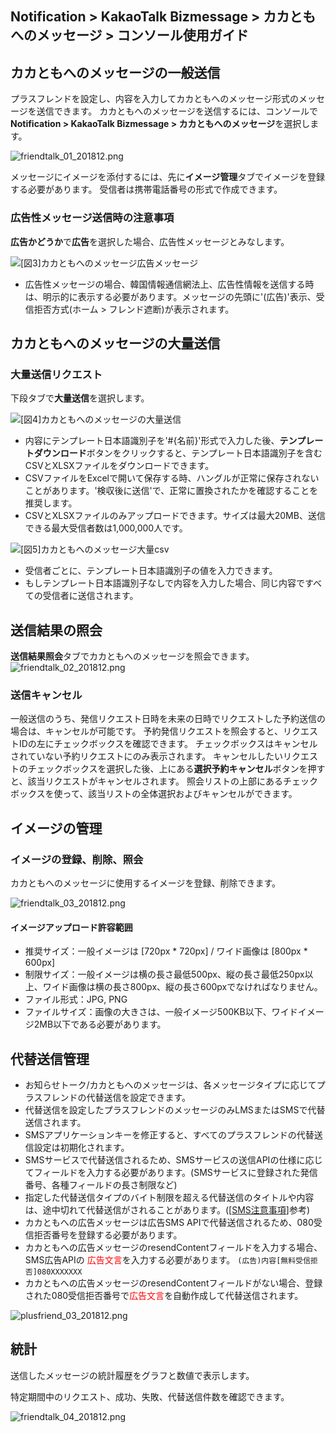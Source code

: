 ## Notification > KakaoTalk Bizmessage > カカともへのメッセージ > コンソール使用ガイド

## カカともへのメッセージの一般送信

プラスフレンドを設定し、内容を入力してカカともへのメッセージ形式のメッセージを送信できます。
カカともへのメッセージを送信するには、コンソールで**Notification > KakaoTalk Bizmessage > カカともへのメッセージ**を選択します。

![friendtalk_01_201812.png](https://static.toastoven.net/prod_alimtalk/friendtalk_01_201812.png)

メッセージにイメージを添付するには、先に**イメージ管理**タブでイメージを登録する必要があります。
受信者は携帯電話番号の形式で作成できます。

### 広告性メッセージ送信時の注意事項

**広告かどうか**で**広告**を選択した場合、広告性メッセージとみなします。

![[図3]カカともへのメッセージ広告メッセージ](http://static.toastoven.net/prod_alimtalk/friendtalk_02.png)

* 広告性メッセージの場合、韓国情報通信網法上、広告性情報を送信する時は、明示的に表示する必要があります。メッセージの先頭に'(広告)'表示、受信拒否方式(ホーム > フレンド遮断)が表示されます。

## カカともへのメッセージの大量送信

### 大量送信リクエスト
下段タブで**大量送信**を選択します。

![[図4]カカともへのメッセージの大量送信](http://static.toastoven.net/prod_alimtalk/friendtalk_mass_04.png)

* 内容にテンプレート日本語識別子を'#{名前}'形式で入力した後、**テンプレートダウンロード**ボタンをクリックすると、テンプレート日本語識別子を含むCSVとXLSXファイルをダウンロードできます。
* CSVファイルをExcelで開いて保存する時、ハングルが正常に保存されないことがあります。'検収後に送信'で、正常に置換されたかを確認することを推奨します。
* CSVとXLSXファイルのみアップロードできます。サイズは最大20MB、送信できる最大受信者数は1,000,000人です。

![[図5]カカともへのメッセージ大量csv](http://static.toastoven.net/prod_alimtalk/friendtalk_mass_05.png)

* 受信者ごとに、テンプレート日本語識別子の値を入力できます。
* もしテンプレート日本語識別子なしで内容を入力した場合、同じ内容ですべての受信者に送信されます。

## 送信結果の照会

**送信結果照会**タブでカカともへのメッセージを照会できます。
![friendtalk_02_201812.png](https://static.toastoven.net/prod_alimtalk/friendtalk_02_201812.png)

### 送信キャンセル

一般送信のうち、発信リクエスト日時を未来の日時でリクエストした予約送信の場合は、キャンセルが可能です。
予約発信リクエストを照会すると、リクエストIDの左にチェックボックスを確認できます。
チェックボックスはキャンセルされていない予約リクエストにのみ表示されます。
キャンセルしたいリクエストのチェックボックスを選択した後、上にある**選択予約キャンセル**ボタンを押すと、該当リクエストがキャンセルされます。
照会リストの上部にあるチェックボックスを使って、該当リストの全体選択およびキャンセルができます。

## イメージの管理

### イメージの登録、削除、照会

カカともへのメッセージに使用するイメージを登録、削除できます。

![friendtalk_03_201812.png](https://static.toastoven.net/prod_alimtalk/friendtalk_03_201812.png)

#### イメージアップロード許容範囲
* 推奨サイズ：一般イメージは [720px * 720px] / ワイド画像は [800px * 600px]
* 制限サイズ：一般イメージは横の長さ最低500px、縦の長さ最低250px以上、ワイド画像は横の長さ800px、縦の長さ600pxでなければなりません。
* ファイル形式：JPG, PNG
* ファイルサイズ：画像の大きさは、一般イメージ500KB以下、ワイドイメージ2MB以下である必要があります。

## 代替送信管理

* お知らせトーク/カカともへのメッセージは、各メッセージタイプに応じてプラスフレンドの代替送信を設定できます。
* 代替送信を設定したプラスフレンドのメッセージのみLMSまたはSMSで代替送信されます。
* SMSアプリケーションキーを修正すると、すべてのプラスフレンドの代替送信設定は初期化されます。
* SMSサービスで代替送信されるため、SMSサービスの送信APIの仕様に応じてフィールドを入力する必要があります。(SMSサービスに登録された発信番号、各種フィールドの長さ制限など)
* 指定した代替送信タイプのバイト制限を超える代替送信のタイトルや内容は、途中切れて代替送信がされることがあります。([[SMS注意事項](https://docs.toast.com/ko/Notification/SMS/ko/api-guide/#_1)]参考)
* カカともへの広告メッセージは広告SMS APIで代替送信されるため、080受信拒否番号を登録する必要があります。
* カカともへの広告メッセージのresendContentフィールドを入力する場合、SMS広告APIの <span style="color:red">広告文言</span>を入力する必要があります。 `(広告)内容[無料受信拒否]080XXXXXXX`
* カカともへの広告メッセージのresendContentフィールドがない場合、登録された080受信拒否番号で<span style="color:red">広告文言</span>を自動作成して代替送信されます。

![plusfriend_03_201812.png](https://static.toastoven.net/prod_alimtalk/plusfriend_03-1_201904.png)


## 統計

送信したメッセージの統計履歴をグラフと数値で表示します。

特定期間中のリクエスト、成功、失敗、代替送信件数を確認できます。

![friendtalk_04_201812.png](https://static.toastoven.net/prod_alimtalk/friendtalk_04_201812.png)
